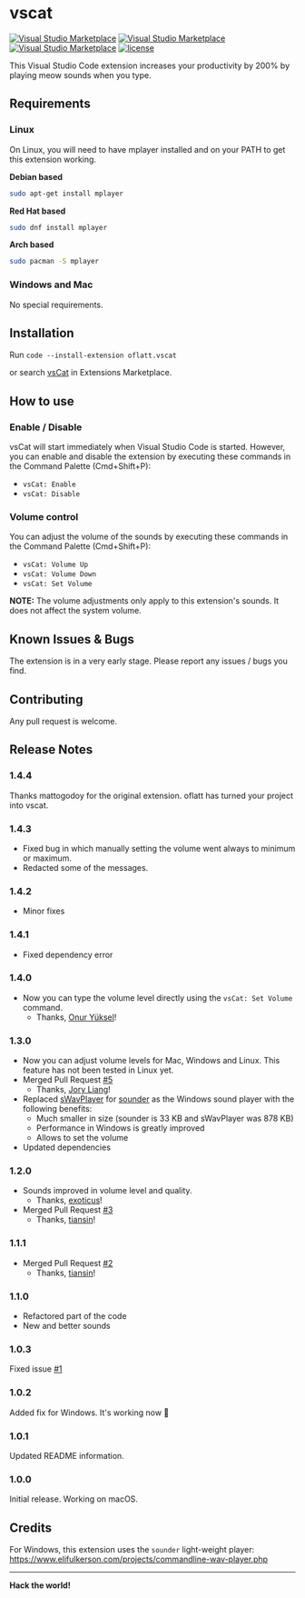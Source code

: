 # vscat

[![Visual Studio Marketplace](https://img.shields.io/vscode-marketplace/v/oflatt.vscat.svg)](https://marketplace.visualstudio.com/items?itemName=oflatt.vscat)
[![Visual Studio Marketplace](https://img.shields.io/vscode-marketplace/d/oflatt.vscat.svg)](https://marketplace.visualstudio.com/items?itemName=oflatt.vscat)
[![Visual Studio Marketplace](https://img.shields.io/vscode-marketplace/r/oflatt.vscat.svg)](https://marketplace.visualstudio.com/items?itemName=oflatt.vscat)
[![license](https://img.shields.io/github/license/mashape/apistatus.svg)](https://github.com/jengjeng/aural-coding-vscode/blob/master/LICENSE)

This Visual Studio Code extension increases your productivity by 200% by playing meow sounds when you type.

## Requirements

### Linux

On Linux, you will need to have mplayer installed and on your PATH to get this extension working.

**Debian based**

```bash
sudo apt-get install mplayer
```

**Red Hat based**

```bash
sudo dnf install mplayer
```

**Arch based**

```bash
sudo pacman -S mplayer
```

### Windows and Mac

No special requirements.

## Installation

Run `code --install-extension oflatt.vscat`

or search [vsCat](https://marketplace.visualstudio.com/items?itemName=oflatt.vscat) in Extensions Marketplace.

## How to use

### Enable / Disable

vsCat will start immediately when Visual Studio Code is started. However, you can enable and disable the extension by executing these commands in the Command Palette (Cmd+Shift+P):

- `vsCat: Enable`
- `vsCat: Disable`

### Volume control

You can adjust the volume of the sounds by executing these commands in the Command Palette (Cmd+Shift+P):

- `vsCat: Volume Up`
- `vsCat: Volume Down`
- `vsCat: Set Volume`

**NOTE:** The volume adjustments only apply to this extension's sounds. It does not affect the system volume.

## Known Issues & Bugs

The extension is in a very early stage. Please report any issues / bugs you find.

## Contributing

Any pull request is welcome.

## Release Notes

### 1.4.4

Thanks mattogodoy for the original extension. oflatt has turned your project into vscat.

### 1.4.3

- Fixed bug in which manually setting the volume went always to minimum or maximum.
- Redacted some of the messages.

### 1.4.2

- Minor fixes

### 1.4.1

- Fixed dependency error

### 1.4.0

- Now you can type the volume level directly using the `vsCat: Set Volume` command.
  - Thanks, [Onur Yüksel](https://github.com/Onuryukselce)!

### 1.3.0

- Now you can adjust volume levels for Mac, Windows and Linux. This feature has not been tested in Linux yet.
- Merged Pull Request [#5](https://github.com/mattogodoy/hacker-sounds/pull/5)
  - Thanks, [Jory Liang](https://github.com/liangzr)!
- Replaced [sWavPlayer](https://www.dcmembers.com/skwire/download/swavplayer/) for [sounder](https://www.elifulkerson.com/projects/commandline-wav-player.php) as the Windows sound player with the following benefits:
  - Much smaller in size (sounder is 33 KB and sWavPlayer was 878 KB)
  - Performance in Windows is greatly improved
  - Allows to set the volume
- Updated dependencies

### 1.2.0

- Sounds improved in volume level and quality.
  - Thanks, [exoticus](https://github.com/exoticus)!
- Merged Pull Request [#3](https://github.com/mattogodoy/hacker-sounds/pull/3)
  - Thanks, [tiansin](https://github.com/tiansin)!

### 1.1.1

- Merged Pull Request [#2](https://github.com/mattogodoy/hacker-sounds/pull/2)
  - Thanks, [tiansin](https://github.com/tiansin)!

### 1.1.0

- Refactored part of the code
- New and better sounds

### 1.0.3

Fixed issue [#1](https://github.com/mattogodoy/hacker-sounds/issues/1)

### 1.0.2

Added fix for Windows. It's working now 🎉

### 1.0.1

Updated README information.

### 1.0.0

Initial release. Working on macOS.

## Credits

For Windows, this extension uses the `sounder` light-weight player:
<https://www.elifulkerson.com/projects/commandline-wav-player.php>

-----------------------------------------------------------------------------------------------------------

**Hack the world!**
